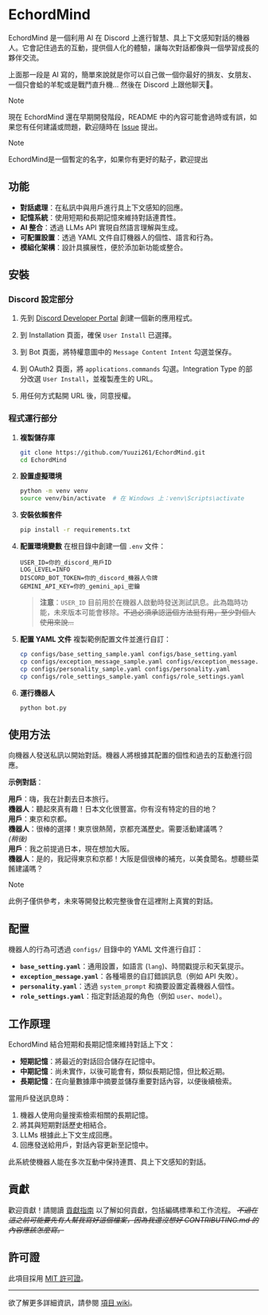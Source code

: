 # EchordMind

<!-- [![Python](https://img.shields.io/badge/python-3.8%2B-blue)](https://www.python.org/downloads/)
[![Discord.py](https://img.shields.io/badge/discord.py-2.0%2B-blue)](https://discordpy.readthedocs.io/en/stable/) -->

EchordMind 是一個利用 AI 在 Discord 上進行智慧、具上下文感知對話的機器人。它會記住過去的互動，提供個人化的體驗，讓每次對話都像與一個學習成長的夥伴交流。

上面那一段是 AI 寫的，簡單來說就是你可以自己做一個你最好的損友、女朋友、一個只會蛤的羊駝或是戰鬥直升機... 然後在 Discord 上跟他聊天👀。

> [!NOTE]
> 現在 EchordMind 還在早期開發階段，README 中的內容可能會過時或有誤，如果您有任何建議或問題，歡迎隨時在 [Issue](https://github.com/Yuuzi261/EchordMind/issues) 提出。

> [!NOTE]
> EchordMind是一個暫定的名字，如果你有更好的點子，歡迎提出

## 功能

- **對話處理**：在私訊中與用戶進行具上下文感知的回應。
- **記憶系統**：使用短期和長期記憶來維持對話連貫性。
- **AI 整合**：透過 LLMs API 實現自然語言理解與生成。
- **可配置設置**：透過 YAML 文件自訂機器人的個性、語言和行為。
- **模組化架構**：設計具擴展性，便於添加新功能或整合。

## 安裝

### Discord 設定部分

1. 先到 [Discord Developer Portal](https://discord.com/developers/applications) 創建一個新的應用程式。

2. 到 Installation 頁面，確保 `User Install` 已選擇。

3. 到 Bot 頁面，將特權意圖中的 `Message Content Intent` 勾選並保存。

4. 到 OAuth2 頁面，將 `applications.commands` 勾選。Integration Type 的部分改選 `User Install`，並複製產生的 URL。

5. 用任何方式點開 URL 後，同意授權。

### 程式運行部分

1. **複製儲存庫**
    ```bash
    git clone https://github.com/Yuuzi261/EchordMind.git
    cd EchordMind
    ```

2. **設置虛擬環境**
    ```bash
    python -m venv venv
    source venv/bin/activate  # 在 Windows 上：venv\Scripts\activate
    ```

3. **安裝依賴套件**
    ```bash
    pip install -r requirements.txt
    ```

4. **配置環境變數**
    在根目錄中創建一個 `.env` 文件：
    ```env'
    USER_ID=你的_discord_用戶ID
    LOG_LEVEL=INFO
    DISCORD_BOT_TOKEN=你的_discord_機器人令牌
    GEMINI_API_KEY=你的_gemini_api_密鑰
   ```
   > **注意**：`USER_ID` 目前用於在機器人啟動時發送測試訊息。此為臨時功能，未來版本可能會移除。~~不過必須承認這個方法挺有用，至少對個人使用來說...~~

5. **配置 YAML 文件**
   複製範例配置文件並進行自訂：
   ```bash
   cp configs/base_setting_sample.yaml configs/base_setting.yaml
   cp configs/exception_message_sample.yaml configs/exception_message.yaml
   cp configs/personality_sample.yaml configs/personality.yaml
   cp configs/role_settings_sample.yaml configs/role_settings.yaml
   ```

6. **運行機器人**
   ```bash
   python bot.py
   ```

## 使用方法

向機器人發送私訊以開始對話。機器人將根據其配置的個性和過去的互動進行回應。

**示例對話**：

**用戶**：嗨，我在計劃去日本旅行。  
**機器人**：聽起來真有趣！日本文化很豐富。你有沒有特定的目的地？  
**用戶**：東京和京都。  
**機器人**：很棒的選擇！東京很熱鬧，京都充滿歷史。需要活動建議嗎？  
*(稍後)*  
**用戶**：我之前提過日本，現在想加大阪。  
**機器人**：是的，我記得東京和京都！大阪是個很棒的補充，以美食聞名。想聽些菜餚建議嗎？

> [!NOTE]
> 此例子僅供參考，未來等開發比較完整後會在這裡附上真實的對話。

## 配置

機器人的行為可透過 `configs/` 目錄中的 YAML 文件進行自訂：

- **`base_setting.yaml`**：通用設置，如語言 (`lang`)、時間戳提示和天氣提示。
- **`exception_message.yaml`**：各種場景的自訂錯誤訊息（例如 API 失敗）。
- **`personality.yaml`**：透過 `system_prompt` 和摘要設置定義機器人個性。
- **`role_settings.yaml`**：指定對話追蹤的角色（例如 `user`、`model`）。

## 工作原理

EchordMind 結合短期和長期記憶來維持對話上下文：

- **短期記憶**：將最近的對話回合儲存在記憶中。
- **中期記憶**：尚未實作，以後可能會有，類似長期記憶，但比較近期。
- **長期記憶**：在向量數據庫中摘要並儲存重要對話內容，以便後續檢索。

當用戶發送訊息時：
1. 機器人使用向量搜索檢索相關的長期記憶。
2. 將其與短期對話歷史相結合。
3. LLMs 根據此上下文生成回應。
4. 回應發送給用戶，對話內容更新至記憶中。

此系統使機器人能在多次互動中保持連貫、具上下文感知的對話。

## 貢獻

歡迎貢獻！請閱讀 [貢獻指南](https://github.com/Yuuzi261/EchordMind/blob/main/docs/CONTRIBUTING.md) 以了解如何貢獻，包括編碼標準和工作流程。
~~_不過在這之前可能要先有人幫我寫好這個檔案，因為我還沒想好 CONTRIBUTING.md 的內容應該怎麼寫。_~~

## 許可證

此項目採用 [MIT 許可證](https://github.com/Yuuzi261/EchordMind/blob/main/LICENSE)。

---

欲了解更多詳細資訊，請參閱 [項目 wiki](https://github.com/Yuuzi261/EchordMind/wiki)。
